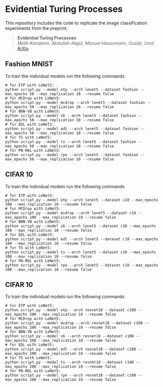 # Evidential Turing Processes

This repository includes the code to replicate the image classification experiments from the preprint:

> **Evidential Turing Processes**\
> _Melih Kandemir, Abdullah Akgül, Manuel Haussmann, Gozde, Unal_
> [ArXiv](https://arxiv.org/abs/2106.01216)



## Fashion MNIST
To train the individual models run the following commands

```
# for ETP with LeNet5:
python script.py --model etp --arch lenet5 --dataset fashion --max_epochs 50 --max_replication 10 --resume false
# for MCDrop with LeNet5:
python script.py --model mcdrop --arch lenet5 --dataset fashion --max_epochs 50 --max_replication 10 --resume false
# for BNN-VB with LeNet5:
python script.py --model vb --arch lenet5 --dataset fashion --max_epochs 50 --max_replication 10 --resume false
# for EDL with LeNet5:
python script.py --model edl --arch lenet5 --dataset fashion --max_epochs 50 --max_replication 10 --resume false
# for TS with LeNet5:
python script.py --model ts --arch lenet5 --dataset fashion --max_epochs 50 --max_replication 10 --resume false
# for PN-RKL with LeNet5:
python script.py --model rpn --arch lenet5 --dataset fashion --max_epochs 50 --max_replication 10 --resume false
```

## CIFAR 10
To train the individual models run the following commands

```
# for ETP with LeNet5:
python script.py --model etp --arch lenet5 --dataset c10 --max_epochs 100 --max_replication 10 --resume false
# for MCDrop with LeNet5:
python script.py --model mcdrop --arch lenet5 --dataset c10 --max_epochs 100 --max_replication 10 --resume false
# for BNN-VB with LeNet5:
python script.py --model vb --arch lenet5 --dataset c10 --max_epochs 100 --max_replication 10 --resume false
# for EDL with LeNet5:
python script.py --model edl --arch lenet5 --dataset c10 --max_epochs 100 --max_replication 10 --resume false
# for TS with LeNet5:
python script.py --model ts --arch lenet5 --dataset c10 --max_epochs 100 --max_replication 10 --resume false
# for PN-RKL with LeNet5:
python script.py --model rpn --arch lenet5 --dataset c10 --max_epochs 100 --max_replication 10 --resume false
```

## CIFAR 10
To train the individual models run the following commands

```
# for ETP with LeNet5:
python script.py --model etp --arch resnet18 --dataset c100 --max_epochs 200 --max_replication 10 --resume false
# for MCDrop with LeNet5:
python script.py --model mcdrop --arch resnet18 --dataset c100 --max_epochs 200 --max_replication 10 --resume false
# for BNN-VB with LeNet5:
python script.py --model vb --arch resnet18 --dataset c100 --max_epochs 200 --max_replication 10 --resume false
# for EDL with LeNet5:
python script.py --model edl --arch resnet18 --dataset c100 --max_epochs 200 --max_replication 10 --resume false
# for TS with LeNet5:
python script.py --model ts --arch resnet18 --dataset c100 --max_epochs 200 --max_replication 10 --resume false
# for PN-RKL with LeNet5:
python script.py --model rpn --arch resnet18 --dataset c100 --max_epochs 200 --max_replication 10 --resume false
```